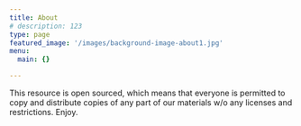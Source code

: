 ```yaml
---
title: About
# description: 123
type: page
featured_image: '/images/background-image-about1.jpg'
menu:
  main: {}

---
```


This resource is open sourced, which means that everyone is permitted to copy and distribute copies of any part of our materials w/o any licenses and restrictions. Enjoy.
